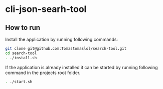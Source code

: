 # cli-json-searh-tool

## How to run

Install the application by running following commands:

```bash
git clone git@github.com:Tomastomaslol/search-tool.git
cd search-tool
. ./install.sh
```

If the application is already installed it can be started by running following command in the projects root folder.

```bash
. ./start.sh
```


